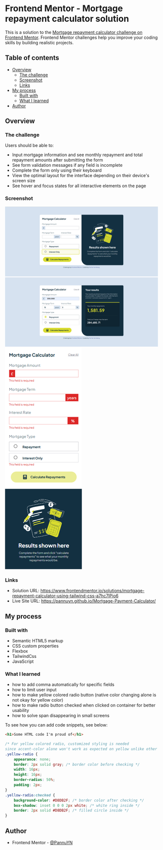 # Frontend Mentor - Mortgage repayment calculator solution

This is a solution to the [Mortgage repayment calculator challenge on Frontend Mentor](https://www.frontendmentor.io/challenges/mortgage-repayment-calculator-Galx1LXK73). Frontend Mentor challenges help you improve your coding skills by building realistic projects. 

## Table of contents

- [Overview](#overview)
  - [The challenge](#the-challenge)
  - [Screenshot](#screenshot)
  - [Links](#links)
- [My process](#my-process)
  - [Built with](#built-with)
  - [What I learned](#what-i-learned)
- [Author](#author)

## Overview

### The challenge

Users should be able to:

- Input mortgage information and see monthly repayment and total repayment amounts after submitting the form
- See form validation messages if any field is incomplete
- Complete the form only using their keyboard
- View the optimal layout for the interface depending on their device's screen size
- See hover and focus states for all interactive elements on the page

### Screenshot

![desktop view (empty, hover)](image.png)
![desktop view (completed)](image-1.png)
![mobile view (error)](image-2.png)

### Links

- Solution URL: https://www.frontendmentor.io/solutions/mortgage-repayment-calculator-using-tailwind-css-a7hc7IPio6
- Live Site URL: https://pannuyn.github.io/Mortgage-Payment-Calculator/

## My process

### Built with

- Semantic HTML5 markup
- CSS custom properties
- Flexbox
- TailwindCss
- JavaScript

### What I learned

- how to add comma automatically for specific fields
- how to limit user input
- how to make yellow colored radio button (native color changing alone is not okay for yellow color)
- how to make radio button checked when clicked on container for better usability
- how to solve span disappearing in small screens

To see how you can add code snippets, see below:

```html
<h1>Some HTML code I'm proud of</h1>
```
```css
/* For yellow colored radio, customized styling is needed
since accent-color alone won't work as expected on yellow unlike other colors */
.yellow-radio {
    appearance: none;  
    border: 2px solid gray; /* border color before checking */
    width: 16px;
    height: 16px;
    border-radius: 50%;
    padding: 2px;
}
.yellow-radio:checked {
    background-color: #D8DB2F; /* border color after checking */
    box-shadow: inset 0 0 0 2px white; /* white ring inside */
    border: 2px solid #D8DB2F; /* filled circle inside */
}  
```

## Author

- Frontend Mentor - [@PannuYN](https://www.frontendmentor.io/profile/PannuYN)